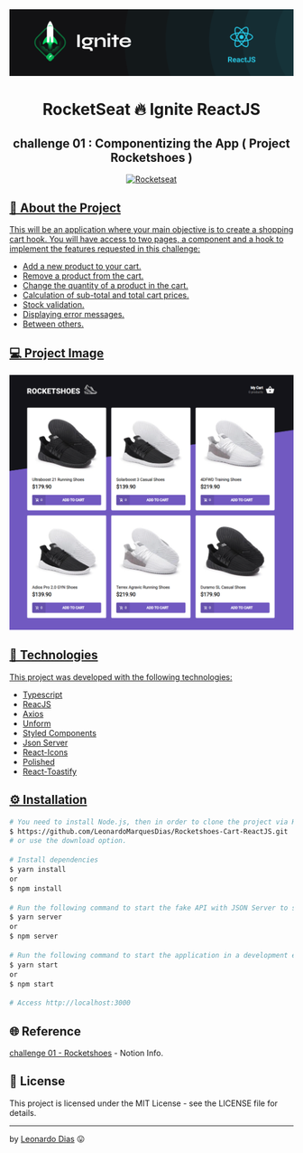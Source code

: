 <div align="center">
  <img src="src/assets/ignite.png">
</div>

<h1 align="center"> RocketSeat 🔥 Ignite ReactJS </h1>

<h2 align="center"> challenge 01 : Componentizing the App ( Project Rocketshoes ) </h2>

<p align="center">
  <a href="https://rocketseat.com.br">
    <img alt="Rocketseat" src="https://img.shields.io/badge/made%20by-Rocketseat-%2306b656?style=flat-square">
</p>

## 🚀 About the Project
This will be an application where your main objective is to create a shopping cart hook. You will have access to two pages, a component and a hook to implement the features requested in this challenge:

* Add a new product to your cart.
* Remove a product from the cart.
* Change the quantity of a product in the cart.
* Calculation of sub-total and total cart prices.
* Stock validation.
* Displaying error messages.
* Between others.

## 💻 Project Image

<div align="center">
   <img src="src/assets/rocketshoes.png" alt="imagem do Projeto"/> 
   </br>
</div>

## 🧰 Technologies
This project was developed with the following technologies:
* Typescript
* ReacJS
* Axios
* Unform
* Styled Components
* Json Server
* React-Icons
* Polished
* React-Toastify

## ⚙️ Installation
```bash
# You need to install Node.js, then in order to clone the project via HTTPS, run this command:
$ https://github.com/LeonardoMarquesDias/Rocketshoes-Cart-ReactJS.git
# or use the download option.

# Install dependencies
$ yarn install
or
$ npm install

# Run the following command to start the fake API with JSON Server to simulate an API that has foods information:
$ yarn server
or
$ npm server

# Run the following command to start the application in a development environment:
$ yarn start
or
$ npm start

# Access http://localhost:3000 
```
## 🌐 Reference

[challenge 01 - Rocketshoes](https://www.notion.so/Desafio-01-Criando-um-hook-de-carrinho-de-compras-5769216778794019a83f544e79167b12) - Notion Info.


## 📝 License

This project is licensed under the MIT License - see the LICENSE file for details.

---

by [Leonardo Dias](https://github.com/LeonardoMarquesDias) 😛

